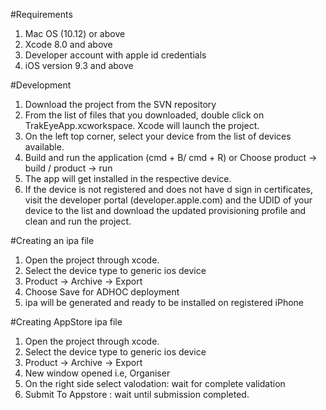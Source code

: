 
#Requirements

1. Mac OS (10.12) or above
2. Xcode 8.0 and above
3. Developer account with apple id credentials
4. iOS version 9.3 and above

#Development

1. Download the project from the SVN repository
2. From the list of files that you downloaded, double click on TrakEyeApp.xcworkspace. Xcode will launch the project.
3. On the left top corner, select your device from the list of devices available.
4. Build and run the application (cmd + B/ cmd + R) or Choose product -> build / product -> run
5. The app will get installed in the respective device.
6. If the device is not registered and does not have d sign in  certificates, visit the developer portal (developer.apple.com) and the UDID of your device to the list and download the updated provisioning profile and clean and run the project.


#Creating an ipa file

1. Open the project through xcode.
2. Select the device type to generic ios device
3. Product -> Archive -> Export 
4. Choose Save for ADHOC deployment
5. ipa will be generated and ready to be installed on registered iPhone


#Creating AppStore ipa file

1. Open the project through xcode.
2. Select the device type to generic ios device
3. Product -> Archive -> Export 
4. New window opened i.e, Organiser
5. On the right side select valodation: wait for complete validation
6. Submit To Appstore : wait until submission completed.
